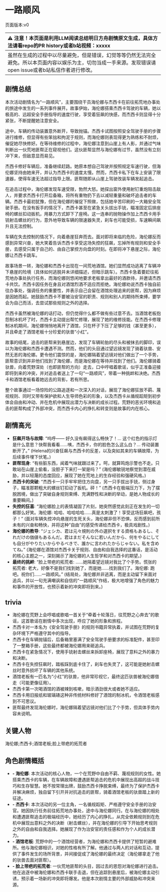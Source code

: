 # 一路顺风
页面版本:v0
 

| :warning: 注意！本页面是利用LLM阅读总结明日方舟剧情原文生成，具体方法请看repo的PR history或者b站视频：xxxxx           |
|:----------------------------|
| 虽然在生成的过程中以尽量避免，但是错误，幻觉等等仍然无法完全避免。所以本页面内容以娱乐为主，切勿当成一手来源。发现错误请open issue或者b站私信作者进行修改。|



## 剧情总结
本次活动剧情名为“一路顺风”，主要围绕干员海伦娜与杰西卡在前往拓荒地办事处的旅途中发生的一系列事件展开。故事伊始，海伦娜搭乘杰西卡驾驶的车辆，她以极高的、远超安全手册指导的速度行驶，享受着狂飙的快感，而杰西卡则显得十分紧张，不断提醒她注意安全。

途中，车辆的传动装置意外断开，导致抛锚。杰西卡试图按照安全驾驶手册的步骤进行维修，但显得有些笨拙和拘泥于规则，而海伦娜则表现得更为熟练和不耐烦，催促她尽快修好。在等待维修的过程中，海伦娜注意到山崖上有人影，并通过气味判断出一伙荒地匪帮正在窥视他们。这伙匪帮显然与海伦娜有过节，虽然没有立刻冲下来，但敌意显而易见。

杰西卡修好车辆后，准备继续赶路。她原本想自己驾驶并按照规定车速行驶，但海伦娜坚持由她来开，并认为杰西卡的速度太慢。然而，杰西卡私下在车上安装了限速器，使得车速无法超过指导上限。匪帮随即从山崖上驾驶改装车辆发起追击。

在追击过程中，海伦娜发现车速受限，勃然大怒。她探出窗外使用射钉重炮阻击敌人，并要求杰西卡打开后备箱，将所有重物扔下去以减轻重量和破坏追击者的车辆。杰西卡最初犹豫，但在海伦娜的催促下照做，包括她辛苦印刷的一大箱安全驾驶手册。在没有扳手的情况下，杰西卡甚至在紧急关头拔出手铳，瞄准固定后排座椅的螺丝扣动扳机，用暴力方式卸下了座椅。这一连串的抛物操作加上杰西卡用手铳射击螺丝的行为，意外地导致车辆的限速器失灵，刹车也可能受损，车速瞬间飙升且无法控制。

车辆在失去控制的情况下，向着悬崖狂奔而去。面对即将来临的危险，海伦娜反而感到异常兴奋，她大笑着告诉杰西卡享受这场失控的狂飙，忘掉所有规则和安全手册，去感受只属于自己的、由自己掌控方向盘的时刻。在即将冲下悬崖之际，海伦娜让杰西卡跳车。

故事场景一转，海伦娜和杰西卡出现在一间荒地酒馆。她们显然成功逃离了车辆冲下悬崖的险境（具体如何逃脱并未详细描述，但暗示跳车）。杰西卡急着要赶往拓荒地办事处执行任务，而海伦娜则悠闲地要求老板拿出最好的酒款待，并邀请杰西卡共饮。杰西卡因任务在身且对酒馆烈酒不适应而拒绝。海伦娜劝说杰西卡独自前往办事处，强调任务的重要性，并表示自己会留在酒馆处理追来的匪帮，因为麻烦是因她而起。她鼓励杰西卡不要被治安官的职责、规则和别人的期待所束缚，要学会为自己而活，去尝试那些规则之外的选择。

杰西卡虽然被海伦娜的话打动，但仍觉得什么都不做有些过意不去。当酒馆老板抱怨制冰机坏了时，杰西卡主动提出帮忙修理，展现了她的维修技能。在杰西卡修理制冰机期间，海伦娜悄悄地离开了酒馆，只在杯子下压了足够的钱（甚至更多），并且牵走了酒馆老板十分珍爱的驮兽“小红”。

故事的结尾，追击的匪帮来到悬崖边，发现了车辆轮胎的尽头和被抹去的脚印，误以为海伦娜和杰西卡遭遇不测。然而，他们的头目通过望远镜发现了骑着驮兽、安然无恙的海伦娜。更令他们震惊的是，海伦娜隔着望远镜对他们做出了一个手势，匪帮意识到并非他们找到了海伦娜，而是海伦娜在等待并找到了他们。海伦娜骑着驮兽，向着荒野深处（也即匪帮的方向）走去，口中哼唱着歌谣，似乎正准备迎接即将到来的冲突，并对追击者送上了一句“一路顺风”，带着一种挑衅和决绝。杰西卡和酒馆老板看着她远去的背影，若有所思。

整个故事通过一场惊险的公路追逐和一次深入的对话，展现了海伦娜狂放不羁、蔑视规则、同时又带有保护欲和人生导师色彩的形象，以及杰西卡从循规蹈矩到初步体会自由和冲动、并在危机中展现出潜力与决断的成长过程。荒野的恶劣环境和追击的匪帮构成了外部冲突，而杰西卡内心的挣扎和转变则是故事的内在核心。
## 剧情高光
- **狂飙开场与故障**: “呜呼—— 好久没有飙得这么畅快了！... 这个红色的指示灯是什么意思？快帮我看看......咦，杰西卡，你的脸色怎么这么白？... 传动装置断开了。” (Helena的兴奋狂飙与杰西卡的反差，以及突如其来的车辆故障，为后续事件埋下伏笔。)
- **匪帮现身**: “有些脏东西，闻着气味就跟过来了。呵，就算鸣炮示警也不走。只敢站在山崖上偷看，没胆子下来打一架是吗？” (海伦娜敏锐地察觉到潜在威胁，并以轻蔑的态度回应，展现了她在荒地上的生存经验和强硬风格。)
- **杰西卡的突破**: “杰西卡一只手牢牢把住方向盘，另一只手拔出手铳，侧过身子，瞄准那颗粗大的螺丝钉扣动了扳机。砰！” (杰西卡在极端压力下，为了摆脱困境，做出了突破自身规则束缚、充满野性和决断的举动，是她人物成长的重要瞬间。)
- **失控的狂喜**: “海伦娜脸上的表情凝固了片刻，她突然感觉此刻正在发生的一切都那么好笑。海伦娜: 哈哈、哈哈哈哈......真是太刺激了！享受这场狂飙吧，孩子！” (面对车辆失控冲向悬崖的生死关头，海伦娜非但不恐惧，反而感到前所未有的兴奋和畅快，并将这种“自由”的感受传递给杰西卡，极具戏剧性。)
- **海伦娜的教导**: “ジェシカ、君は元々規則の外の選択をする資格もあるし、それだけの価値もあるんだ。君はまだそんなに若いんだから、何をやるにしても自分がやりたいからやるべきで、誰かに言われたからじゃない。私を含めてね。” (海伦娜在酒馆对杰西卡关于规则、自由和自我选择的这番话，是活动的核心主题之一，深刻揭示了海伦娜的人生哲学和对杰西卡的期望。)
- **最终的挑衅**: “脸上带疤的拓荒者: ......她隔着望远镜对我比了个手势。慌张的拓荒者: 老大，好像不是我们找到她了，而是她......找到我们了。海伦娜: 跑吧。祝你们......一路顺风。” (结局处，海伦娜并非逃离，而是主动留下来面对追兵，并以一句充满嘲讽和自信的“一路顺风”作结，极大地增强了角色的魅力和事件的开放性，也预示着新的冲突即将到来。)
## trivia
- 海伦娜在荒野上会哼唱或歌唱一首关于“牵着十轮落日，往荒野之心奔去”的歌谣，这首歌谣在剧情中多次出现，呼应了她的形象和旅程。
- 杰西卡对一本名为《安全驾驶手册》的规则书籍异常执着，并试图在荒野的复杂环境下严格遵守其中的指导。
- 杰西卡在车辆抛锚后，后备箱里塞满了安全驾驶手册要求的标准配件，甚至印了一整箱手册，这些最终都被海伦娜用来砸追兵。
- 杰西卡在紧急情况下，使用手铳射击螺丝来拆卸座椅，展现了意料之外的暴力和决断。
- 杰西卡在失控狂飙时，踏板踩到底卡住了，刹车也失灵了，这可能是她射击螺丝时意外损坏了车辆的其他系统。
- 酒馆老板有一匹名为“小红”的驮兽，他非常珍视它，最终这匹驮兽被海伦娜借走（可能更像征用）。
- 杰西卡第一次喝酒馆的酒被辣到咳嗽，暗示酒劲很大或者她不适应。
- 杰西卡用旧报纸和玻璃碴这种非传统材料修好了酒馆的制冰机，令酒馆老板感到不可思议。
- 匪帮最终发现海伦娜时，海伦娜隔着望远镜对他们比了个手势，但具体手势内容未说明。
## 关键人物
海伦娜;杰西卡;酒馆老板;脸上带疤的拓荒者
## 角色剧情概括
-   **- 海伦娜**: 本次活动的核心人物，一个在荒野中自由不羁、蔑视规则的女性。她搭乘杰西卡的车辆，在车辆故障和遭遇匪帮追击的危机中展现出高超的战斗技巧和生存智慧。她不按常理出牌，鼓励杰西卡挣脱束缚，最终为了保护杰西卡并解决麻烦，独自留下引开并对抗追击的匪帮，骑着酒馆老板的驮兽踏上新的征途。
-   **- 杰西卡**: 本次活动的另一位主角，一名循规蹈矩、严格遵守安全手册的治安官。她因执行任务前往拓荒地办事处，途中与海伦娜同行。在与海伦娜的相处和遭遇匪帮追击的极端经历中，她经历了内心的挣扎，从完全依赖规则到在危机中展现出意料之外的决断（射击螺丝），并在海伦娜的引导下开始思考规则之外的自由和自我选择。她展现了作为治安官的责任感和作为个人的成长潜力。
-   **- 酒馆老板**: 荒野中的一个酒馆经营者，为海伦娜和杰西卡提供了短暂的避难所。他与海伦娜相识，对她的性格有所了解。他通过与两人的对话和互动，提供了事件发生的场所背景，并间接促成了海伦娜的最终决定（海伦娜拿走了他的驮兽去面对匪帮）。
-   **- 脸上带疤的拓荒者**: 一伙荒地匪帮的头目，因过去的恩怨对海伦娜进行追击。他在追逐中被海伦娜和杰西卡联手击退，但在追踪到悬崖后，被海伦娜主动引诱，预示着一场新的冲突即将爆发。他是本次剧情主要的外部威胁和冲突来源。